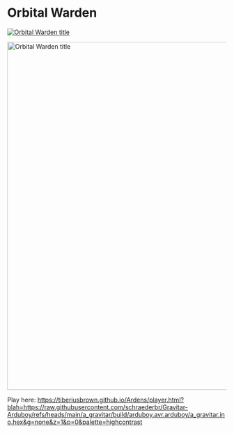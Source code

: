# Orbital Warden
[![Orbital Warden title](https://raw.githubusercontent.com/schraederbr/Orbital-Warden-for-Arduboy/main/title_only_big.png)](https://tiberiusbrown.github.io/Ardens/player.html?blah=https://raw.githubusercontent.com/schraederbr/Gravitar-Arduboy/refs/heads/main/a_gravitar/build/arduboy.avr.arduboy/a_gravitar.ino.hex&g=none&z=1&p=0&palette=highcontrast)
<a href="https://tiberiusbrown.github.io/Ardens/player.html?blah=https://raw.githubusercontent.com/schraederbr/Gravitar-Arduboy/refs/heads/main/a_gravitar/build/arduboy.avr.arduboy/a_gravitar.ino.hex&g=none&z=1&p=0&palette=highcontrast">
  <!-- make it wider by tweaking the width value (pixels or %) -->
  <img src="https://raw.githubusercontent.com/schraederbr/Orbital-Warden-for-Arduboy/main/title_only.png"
       alt="Orbital Warden title"
       width="800">   <!-- e.g., 800 px wide -->
</a>

Play here: https://tiberiusbrown.github.io/Ardens/player.html?blah=https://raw.githubusercontent.com/schraederbr/Gravitar-Arduboy/refs/heads/main/a_gravitar/build/arduboy.avr.arduboy/a_gravitar.ino.hex&g=none&z=1&p=0&palette=highcontrast

